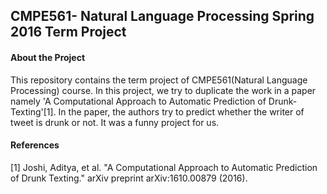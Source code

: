## CMPE561- Natural Language Processing Spring 2016 Term Project
#### About the Project  
  This repository contains the term project of CMPE561(Natural Language Processing) course. In this project, we try to duplicate the work in a paper namely 'A Computational Approach to Automatic Prediction of Drunk-Texting'[1].
  In the paper, the authors try to predict whether the writer of tweet is drunk or not. It was a funny project for us.  
  
 #### References
 [1] Joshi, Aditya, et al. "A Computational Approach to Automatic Prediction of Drunk Texting." arXiv preprint arXiv:1610.00879 (2016).

